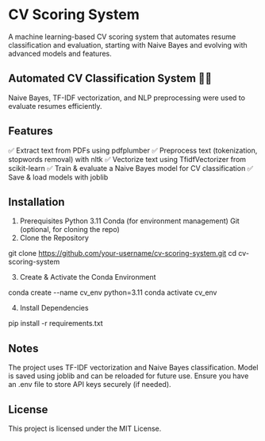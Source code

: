# CV Scoring System
A machine learning-based CV scoring system that automates resume classification and evaluation, starting with Naive Bayes and evolving with advanced models and features.

## Automated CV Classification System 📄✨
Naive Bayes, TF-IDF vectorization, and NLP preprocessing were used to evaluate resumes efficiently.

## Features
✅ Extract text from PDFs using pdfplumber
✅ Preprocess text (tokenization, stopwords removal) with nltk
✅ Vectorize text using TfidfVectorizer from scikit-learn
✅ Train & evaluate a Naive Bayes model for CV classification
✅ Save & load models with joblib

 ## Installation
1. Prerequisites
Python 3.11
Conda (for environment management)
Git (optional, for cloning the repo)
2. Clone the Repository

git clone https://github.com/your-username/cv-scoring-system.git
cd cv-scoring-system

3. Create & Activate the Conda Environment

conda create --name cv_env python=3.11
conda activate cv_env

4. Install Dependencies

pip install -r requirements.txt

## Notes
The project uses TF-IDF vectorization and Naive Bayes classification.
Model is saved using joblib and can be reloaded for future use.
Ensure you have an .env file to store API keys securely (if needed).

## License
This project is licensed under the MIT License.




